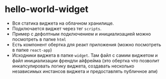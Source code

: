 # hello-world-widget

- Вся статика виджета на облачном хранилище.
- Подключается виджет через тег `scripts`.
- Пример с дефолтным подключением и инициализацией можно посмотреть в папке `html`
- Есть компонент обертка для реакт приложения (можно посмотреть в папке `react-app`)
- Исходники виджета в папке `widget`. Там файл с самим виджетом и файл инициализации френдли айфрейма (это обертка что позволит инкапсулировать логику виджета, создавать несколько независимых инстансов виджета и предоставлять публичное апи)
